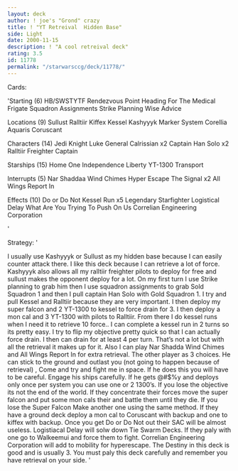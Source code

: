 ```yaml
---
layout: deck
author: ! joe's "Grond" crazy
title: ! "YT Retreival  Hidden Base"
side: Light
date: 2000-11-15
description: ! "A cool retreival deck"
rating: 3.5
id: 11778
permalink: "/starwarsccg/deck/11778/"
---
```

Cards: 

'Starting (6)
HB/SWSTYTF
Rendezvous Point
Heading For The Medical Frigate
Squadron Assignments
Strike Planning
Wise Advice

Locations (9)
Sullust
Ralltiir
Kiffex
Kessel
Kashyyyk
Marker System
Corellia
Aquaris
Coruscant

Characters (14)
Jedi Knight Luke
General Calrissian x2
Captain Han Solo x2
Ralltiir Freighter Captain

Starships (15)
Home One
Independence
Liberty
YT-1300 Transport

Interrupts (5)
Nar Shaddaa Wind Chimes
Hyper Escape
The Signal x2
All Wings Report In

Effects (10)
Do or Do Not
Kessel Run x5
Legendary Starfighter
Logistical Delay
What Are You Trying To Push On Us
Correlian Engineering Corporation






'

Strategy: '

I usually use Kashyyyk or Sullust as my hidden base because I can easily counter attack there.  I like this deck because I can retrieve a lot of force.  Kashyyyk also allows all my ralltiir freighter pilots to deploy for free and sullust  makes the opponent deploy for a lot.  On my first turn I use Strike planning to grab him then I use squadron assignments to grab Sold Squadron 1 and then I pull captain Han Solo with Gold Squadron 1.  I try and pull Kessel and	Ralltiir because they are very important.  I then deploy my super falcon and 2 YT-1300 to kessel to force drain for 3.	I then deploy a mon cal and 3 YT-1300 with pilots to Ralltiir.	From there I do kessel runs when I need it to retrieve 10 force..  I can complete a kessel run in 2 turns so its pretty easy.  I try to flip my objective pretty quick so that I can actually force drain.  I then can drain for at least 4 per turn. That’s not a lot but with all the retrieval it makes up for it.  Also I can play Nar Shadda Wind Chimes and All Wings Report In for extra retrieval.  The other player as 3 choices.  He can stick to the ground and outlast you (not going to happen because of retrieval) , Come and try and fight me in space.  If he does this you will have to be careful.   Engage his ships carefully.  If he gets @#$%y and deploys only once per system  you can use one or 2 1300’s.  If you lose the objective its not the end of the world.  If they concentrate their forces move the super falcon and put some mon cals their and battle them until they die.  If you lose the Super Falcon Make another one using the same method.  If they have a ground deck deploy a mon cal to Coruscant with backup and one to kiffex with backup.  Once you get Do or Do Not out their SAC will be almost useless.  Logistiacal Delay will solw down Tie Swarm Decks.  If they paly with one go to Walkeemui and force them to fight.  Correlian Engineering Corporation will add to mobility for hyperescape.  The Destiny in this deck is good and is usually 3.  You must paly this deck carefully and remember you have retrieval on your side. '
